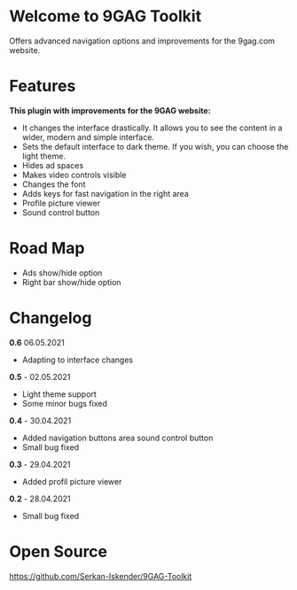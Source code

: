 # Welcome to 9GAG Toolkit

Offers advanced navigation options and improvements for the 9gag.com website.

# Features
**This plugin with improvements for the 9GAG website:**

 - It changes the interface drastically. It allows you to see the content in a wider, modern and simple interface.
 - Sets the default interface to dark theme. If you wish, you can choose the light theme.
 - Hides ad spaces
 - Makes video controls visible
 - Changes the font
 - Adds keys for fast navigation in the right area
 - Profile picture viewer
 - Sound control button

# Road Map
 - Ads show/hide option
 - Right bar show/hide option

# Changelog
**0.6** 06.05.2021
- Adapting to interface changes

**0.5** - 02.05.2021
- Light theme support
- Some minor bugs fixed

**0.4** - 30.04.2021
- Added navigation buttons area sound control button
- Small bug fixed

**0.3** - 29.04.2021
- Added profil picture viewer

**0.2** - 28.04.2021
- Small bug fixed

# Open Source
https://github.com/Serkan-Iskender/9GAG-Toolkit